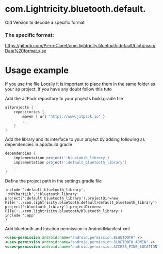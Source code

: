 # com.Lightricity.bluetooth.default.
Old Version to decode a specific format

### The specific format:
https://github.com/PierreClaret/com.lightricity.bluetooth.default/blob/main/Data%20format.xlsx

# Usage example

If you use the file Locally it is important to place them in the same folder as your ap project. If you have any doubt follow this tuto

Add the JitPack repository to your projects build.gradle file
```gradle
allprojects {
    repositories {
        maven { url "https://www.jitpack.io" }
        ...
    }
}
```

Add the library and its interface to your project by adding following as dependencies in app/build.gradle
```gradle
dependencies {
    implementation project(':bluetooth_library')
    implementation project(':default_bluetooth_library')
    ...
}
```

Define the project path in the settings.gradle file
```
include ':default_bluetooth_library', ':MPChartLib',':bluetooth_library'
project(':default_bluetooth_library').projectDir=new File('../com.lightricity.bluetooth.default/default_bluetooth_library')
project(':bluetooth_library').projectDir=new File('../com.lightricity.bluetooth/bluetooth_library')
include ':app'
}
```

Add bluetooth and location permission in AndroidManifest.xml
```xml
<uses-permission android:name="android.permission.BLUETOOTH" />
<uses-permission android:name="android.permission.BLUETOOTH_ADMIN" />
<uses-permission android:name="android.permission.ACCESS_FINE_LOCATION" />
```

